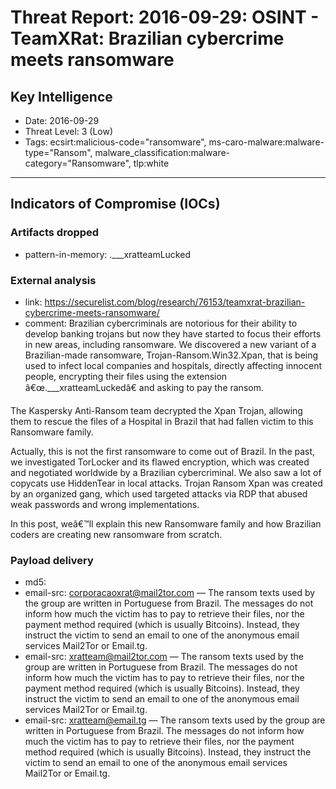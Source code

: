 # Threat Report: 2016-09-29: OSINT - TeamXRat: Brazilian cybercrime meets ransomware


## Key Intelligence
* Date: 2016-09-29
* Threat Level: 3 (Low)
* Tags: ecsirt:malicious-code="ransomware", ms-caro-malware:malware-type="Ransom", malware_classification:malware-category="Ransomware", tlp:white

---

## Indicators of Compromise (IOCs)
### Artifacts dropped
* pattern-in-memory: .___xratteamLucked

### External analysis
* link: https://securelist.com/blog/research/76153/teamxrat-brazilian-cybercrime-meets-ransomware/
* comment: Brazilian cybercriminals are notorious for their ability to develop banking trojans but now they have started to focus their efforts in new areas, including ransomware. We discovered a new variant of a Brazilian-made ransomware, Trojan-Ransom.Win32.Xpan, that is being used to infect local companies and hospitals, directly affecting innocent people, encrypting their files using the extension â€œ.___xratteamLuckedâ€ and asking to pay the ransom.

The Kaspersky Anti-Ransom team decrypted the Xpan Trojan, allowing them to rescue the files of a Hospital in Brazil that had fallen victim to this Ransomware family.

Actually, this is not the first ransomware to come out of Brazil. In the past, we investigated TorLocker and its flawed encryption, which was created and negotiated worldwide by a Brazilian cybercriminal. We also saw a lot of copycats use HiddenTear in local attacks. Trojan Ransom Xpan was created by an organized gang, which used targeted attacks via RDP that abused weak passwords and wrong implementations.

In this post, weâ€™ll explain this new Ransomware family and how Brazilian coders are creating new ransomware from scratch.

### Payload delivery
* md5: <md5>
* email-src: corporacaoxrat@mail2tor.com — The ransom texts used by the group are written in Portuguese from Brazil. The messages do not inform how much the victim has to pay to retrieve their files, nor the payment method required (which is usually Bitcoins). Instead, they instruct the victim to send an email to one of the anonymous email services Mail2Tor or Email.tg.
* email-src: xratteam@mail2tor.com — The ransom texts used by the group are written in Portuguese from Brazil. The messages do not inform how much the victim has to pay to retrieve their files, nor the payment method required (which is usually Bitcoins). Instead, they instruct the victim to send an email to one of the anonymous email services Mail2Tor or Email.tg.
* email-src: xratteam@email.tg — The ransom texts used by the group are written in Portuguese from Brazil. The messages do not inform how much the victim has to pay to retrieve their files, nor the payment method required (which is usually Bitcoins). Instead, they instruct the victim to send an email to one of the anonymous email services Mail2Tor or Email.tg.
